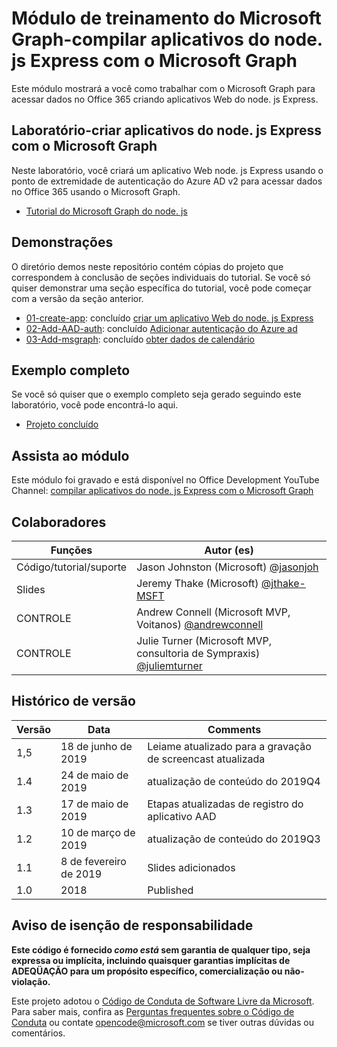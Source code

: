 # <a name="microsoft-graph-training-module---build-nodejs-express-apps-with-microsoft-graph"></a>Módulo de treinamento do Microsoft Graph-compilar aplicativos do node. js Express com o Microsoft Graph

Este módulo mostrará a você como trabalhar com o Microsoft Graph para acessar dados no Office 365 criando aplicativos Web do node. js Express.

## <a name="lab---build-nodejs-express-apps-with-microsoft-graph"></a>Laboratório-criar aplicativos do node. js Express com o Microsoft Graph

Neste laboratório, você criará um aplicativo Web node. js Express usando o ponto de extremidade de autenticação do Azure AD v2 para acessar dados no Office 365 usando o Microsoft Graph.

- [Tutorial do Microsoft Graph do node. js](https://docs.microsoft.com/graph/training/node-tutorial)

## <a name="demos"></a>Demonstrações

O [](./Demos) diretório demos neste repositório contém cópias do projeto que correspondem à conclusão de seções individuais do tutorial. Se você só quiser demonstrar uma seção específica do tutorial, você pode começar com a versão da seção anterior.

- [01-create-app](Demos/01-create-app): concluído [criar um aplicativo Web do node. js Express](https://docs.microsoft.com/graph/training/node-tutorial?tutorial-step=1)
- [02-Add-AAD-auth](Demos/02-add-aad-auth): concluído [Adicionar autenticação do Azure ad](https://docs.microsoft.com/graph/training/node-tutorial?tutorial-step=3)
- [03-Add-msgraph](Demos/03-add-msgraph): concluído [obter dados de calendário](https://docs.microsoft.com/graph/training/node-tutorial?tutorial-step=4)

## <a name="completed-sample"></a>Exemplo completo

Se você só quiser que o exemplo completo seja gerado seguindo este laboratório, você pode encontrá-lo aqui.

- [Projeto concluído](Demos/03-add-msgraph)

## <a name="watch-the-module"></a>Assista ao módulo

Este módulo foi gravado e está disponível no Office Development YouTube Channel: [compilar aplicativos do node. js Express com o Microsoft Graph](https://youtu.be/n6q8Cm-pTYY)

## <a name="contributors"></a>Colaboradores

|           Funções            |                                           Autor (es)                                           |
| -------------------------- | --------------------------------------------------------------------------------------------- |
| Código/tutorial/suporte | Jason Johnston (Microsoft) [@jasonjoh](//github.com/jasonjoh)                                 |
| Slides                     | Jeremy Thake (Microsoft) [@jthake-MSFT](//github.com/jthake-msft)                             |
| CONTROLE                         | Andrew Connell (Microsoft MVP, Voitanos) [@andrewconnell](//github.com/andrewconnell)         |
| CONTROLE                         | Julie Turner (Microsoft MVP, consultoria de Sympraxis) [@juliemturner](//github.com/juliemturner) |

## <a name="version-history"></a>Histórico de versão

| Versão |       Data       |                     Comments                     |
| ------- | ---------------- | ------------------------------------------------ |
| 1,5     | 18 de junho de 2019    | Leiame atualizado para a gravação de screencast atualizada |
| 1.4     | 24 de maio de 2019     | atualização de conteúdo do 2019Q4                           |
| 1.3     | 17 de maio de 2019     | Etapas atualizadas de registro do aplicativo AAD               |
| 1.2     | 10 de março de 2019   | atualização de conteúdo do 2019Q3                           |
| 1.1     | 8 de fevereiro de 2019 | Slides adicionados                                     |
| 1.0     | 2018             | Published                                        |

## <a name="disclaimer"></a>Aviso de isenção de responsabilidade

**Este código é fornecido *como está* sem garantia de qualquer tipo, seja expressa ou implícita, incluindo quaisquer garantias implícitas de ADEQÜAÇÃO para um propósito específico, comercialização ou não-violação.**

Este projeto adotou o [Código de Conduta de Software Livre da Microsoft](https://opensource.microsoft.com/codeofconduct/). Para saber mais, confira as [Perguntas frequentes sobre o Código de Conduta](https://opensource.microsoft.com/codeofconduct/faq/) ou contate [opencode@microsoft.com](mailto:opencode@microsoft.com) se tiver outras dúvidas ou comentários.
